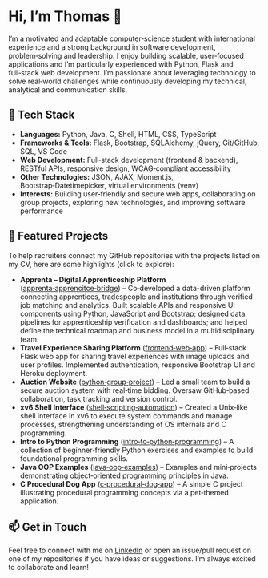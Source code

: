 # Hi, I’m Thomas 👋

I’m a motivated and adaptable computer‑science student with international experience and a strong background in software development, problem‑solving and leadership. I enjoy building scalable, user‑focused applications and I’m particularly experienced with Python, Flask and full‑stack web development. I’m passionate about leveraging technology to solve real‑world challenges while continuously developing my technical, analytical and communication skills.

## 🧰 Tech Stack
- **Languages:** Python, Java, C, Shell, HTML, CSS, TypeScript
- **Frameworks & Tools:** Flask, Bootstrap, SQLAlchemy, jQuery, Git/GitHub, SQL, VS Code
- **Web Development:** Full‑stack development (frontend & backend), RESTful APIs, responsive design, WCAG‑compliant accessibility
- **Other Technologies:** JSON, AJAX, Moment.js, Bootstrap‑Datetimepicker, virtual environments (venv)
- **Interests:** Building user‑friendly and secure web apps, collaborating on group projects, exploring new technologies, and improving software performance

## 🚀 Featured Projects
To help recruiters connect my GitHub repositories with the projects listed on my CV, here are some highlights (click to explore):

- **Apprenta – Digital Apprenticeship Platform** ([apprenta‑apprencitce‑bridge](https://github.com/Thomaspeel6/apprenta-apprencitce-bridge)) – Co‑developed a data-driven platform connecting apprentices, tradespeople and institutions through verified job matching and analytics. Built scalable APIs and responsive UI components using Python, JavaScript and Bootstrap; designed data pipelines for apprenticeship verification and dashboards; and helped define the technical roadmap and business model in a multidisciplinary team.
- **Travel Experience Sharing Platform** ([frontend‑web‑app](https://github.com/Thomaspeel6/frontend-web-app)) – Full‑stack Flask web app for sharing travel experiences with image uploads and user profiles. Implemented authentication, responsive Bootstrap UI and Heroku deployment.
- **Auction Website** ([python‑group‑project](https://github.com/Thomaspeel6/python-group-project)) – Led a small team to build a secure auction system with real‑time bidding. Oversaw GitHub‑based collaboration, task tracking and version control.
- **xv6 Shell Interface** ([shell‑scripting‑automation](https://github.com/Thomaspeel6/shell-scripting-automation)) – Created a Unix‑like shell interface in xv6 to execute system commands and manage processes, strengthening understanding of OS internals and C programming.
- **Intro to Python Programming** ([intro‑to‑python‑programming](https://github.com/Thomaspeel6/intro-to-python-programming)) – A collection of beginner‑friendly Python exercises and examples to build foundational programming skills.
- **Java OOP Examples** ([java‑oop‑examples](https://github.com/Thomaspeel6/java-oop-examples)) – Examples and mini‑projects demonstrating object‑oriented programming principles in Java.
- **C Procedural Dog App** ([c‑procedural‑dog‑app](https://github.com/Thomaspeel6/c-procedural-dog-app)) – A simple C project illustrating procedural programming concepts via a pet‑themed application.

## 📫 Get in Touch
Feel free to connect with me on [LinkedIn](https://www.linkedin.com/in/thomas-peel-uk/) or open an issue/pull request on one of my repositories if you have ideas or suggestions. I’m always excited to collaborate and learn!
